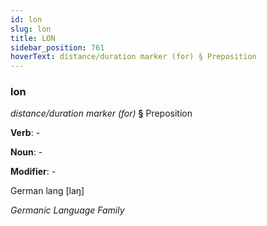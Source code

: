 ```yaml
---
id: lon
slug: lon
title: LON
sidebar_position: 761
hoverText: distance/duration marker (for) § Preposition
---
```


### lon

*distance/duration marker (for)* **§** Preposition

**Verb**: -

**Noun**: -

**Modifier**: -

German lang [laŋ]

*Germanic Language Family*